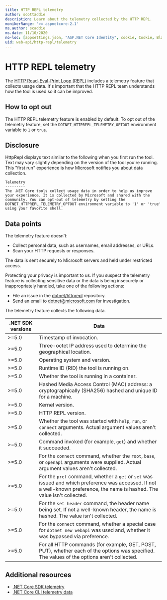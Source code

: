 ```yaml
---
title: HTTP REPL telemetry
author: scottaddie
description: Learn about the telemetry collected by the HTTP REPL.
monikerRange: '>= aspnetcore-2.1'
ms.author: scaddie
ms.date: 11/10/2020
no-loc: [appsettings.json, "ASP.NET Core Identity", cookie, Cookie, Blazor, "Blazor Server", "Blazor WebAssembly", "Identity", "Let's Encrypt", Razor, SignalR]
uid: web-api/http-repl/telemetry
---
```

# HTTP REPL telemetry

The [HTTP Read-Eval-Print Loop (REPL)](xref:web-api/http-repl) includes a telemetry feature that collects usage data. It's important that the HTTP REPL team understands how the tool is used so it can be improved.

## How to opt out

The HTTP REPL telemetry feature is enabled by default. To opt out of the telemetry feature, set the `DOTNET_HTTPREPL_TELEMETRY_OPTOUT` environment variable to `1` or `true`.

## Disclosure

HttpRepl displays text similar to the following when you first run the tool. Text may vary slightly depending on the version of the tool you're running. This "first run" experience is how Microsoft notifies you about data collection.

```console
Telemetry
---------
The .NET Core tools collect usage data in order to help us improve your experience. It is collected by Microsoft and shared with the community. You can opt-out of telemetry by setting the DOTNET_HTTPREPL_TELEMETRY_OPTOUT environment variable to '1' or 'true' using your favorite shell.
```

## Data points

The telemetry feature doesn't:

* Collect personal data, such as usernames, email addresses, or URLs.
* Scan your HTTP requests or responses.

The data is sent securely to Microsoft servers and held under restricted access.

Protecting your privacy is important to us. If you suspect the telemetry feature is collecting sensitive data or the data is being insecurely or inappropriately handled, take one of the following actions:

* File an issue in the [dotnet/httprepl](https://github.com/dotnet/httprepl/issues) repository.
* Send an email to [dotnet@microsoft.com](mailto:dotnet@microsoft.com) for investigation.

The telemetry feature collects the following data.

| .NET SDK versions | Data |
|--------------|------|
| >=5.0        | Timestamp of invocation. |
| >=5.0        | Three-octet IP address used to determine the geographical location. |
| >=5.0        | Operating system and version. |
| >=5.0        | Runtime ID (RID) the tool is running on. |
| >=5.0        | Whether the tool is running in a container. |
| >=5.0        | Hashed Media Access Control (MAC) address: a cryptographically (SHA256) hashed and unique ID for a machine. |
| >=5.0        | Kernel version. |
| >=5.0        | HTTP REPL version. |
| >=5.0        | Whether the tool was started with `help`, `run`, or `connect` arguments. Actual argument values aren't collected. |
| >=5.0        | Command invoked (for example, `get`) and whether it succeeded. |
| >=5.0        | For the `connect` command, whether the `root`, `base`, or `openapi` arguments were supplied. Actual argument values aren't collected. |
| >=5.0        | For the `pref` command, whether a `get` or `set` was issued and which preference was accessed. If not a well-known preference, the name is hashed. The value isn't collected. |
| >=5.0        | For the `set header` command, the header name being set. If not a well-known header, the name is hashed. The value isn't collected. |
| >=5.0        | For the `connect` command, whether a special case for `dotnet new webapi` was used and, whether it was bypassed via preference. |
| >=5.0        | For all HTTP commands (for example, GET, POST, PUT), whether each of the options was specified. The values of the options aren't collected. |

## Additional resources

* [.NET Core SDK telemetry](/dotnet/core/tools/telemetry)
* [.NET Core CLI telemetry data](https://dotnet.microsoft.com/platform/telemetry)
